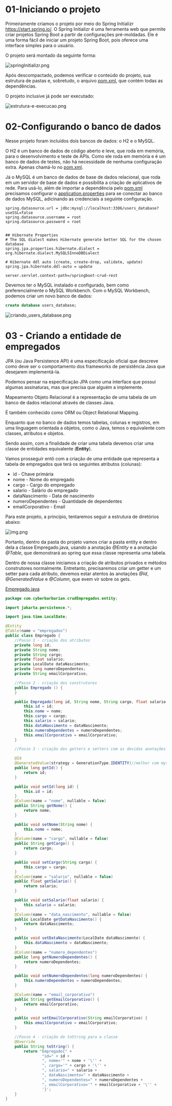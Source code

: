 # 01-Iniciando o projeto

Primeiramente criamos o projeto por meio do Spring Initializr https://start.spring.io/.
O Spring Initializr é uma ferramenta web que permite criar projetos Spring Boot a partir de configurações pré-moldadas. Ele é uma forma fácil de iniciar um projeto Spring Boot, pois oferece uma interface simples para o usuário.

O projeto será montado da seguinte forma:

![springInitializr.png](springInitializr.png)


Após descompactado, podemos verificar o conteúdo do projeto, sua estrutura de pastas e, sobretudo, o arquivo [pom.xml](..%2Fpom.xml), que contém todas as dependências.

O projeto inclusive já pode ser executado:

![estrutura-e-execucao.png](estrutura-e-execucao.png)

# 02-Configurando o banco de dados
Nesse projeto foram incluídos dois bancos de dados: o H2 e o MySQL.

O H2 é um banco de dados de código aberto e leve, que roda em memória, para o desenvolvimento e teste de APIs. Como ele roda em memória e é um banco de dados de testes, não há necessidade de nenhuma configuração extra. Apenas chamá-lo no [pom.xml](..%2Fpom.xml). 

Já o MySQL é um banco de dados de base de dados relacional, que roda em um servidor de base de dados e possibilita a criação de aplicativos de rede. Para usá-lo, além de importar a dependência pelo [pom.xml](..%2Fpom.xml) precisamos configurar o [application.properties](..%2Fsrc%2Fmain%2Fresources%2Fapplication.properties) para se conectar ao banco de dados MySQL, adicinando as credenciais a seguinte configuração.

```text
spring.datasource.url = jdbc:mysql://localhost:3306/users_database?useSSL=false
spring.datasource.username = root
spring.datasource.password = root


## Hibernate Properties
# The SQL dialect makes Hibernate generate better SQL for the chosen database
spring.jpa.properties.hibernate.dialect = org.hibernate.dialect.MySQL5InnoDBDialect

# Hibernate ddl auto (create, create-drop, validate, update)
spring.jpa.hibernate.ddl-auto = update

server.servlet.context-path=/springboot-crud-rest
```
Devemos ter o MySQL instalado e configurado, bem como preferencialmente o MySQL Workbench. Com o MySQL Workbench, podemos criar um novo banco de dados:

```sql
create database users_database;
```

![criando_users_database.png](criando_users_database.png)

# 03 - Criando a entidade de empregados
JPA (ou Java Persistence API) é uma especificação oficial que descreve como deve ser o comportamento dos frameworks de persistência Java que desejarem implementá-la.

Podemos pensar na especificação JPA como uma interface que possui algumas assinaturas, mas que precisa que alguém a implemente.

Mapeamento Objeto Relacional é a representação de uma tabela de um banco de dados relacional através de classes Java.

É também conhecido como ORM ou Object Relational Mapping.

Enquanto que no banco de dados temos tabelas, colunas e registros, em uma linguagem orientada a objetos, como o Java, temos o equivalente com classes, atributos e objetos.

Sendo assim, com a finalidade de criar uma tabela  devemos criar uma classe de entidades equivalente (**Entity**).

Vamos prosseguir entõ com a criação de uma entidade que representa a tabela de empregados que terá os seguintes atributos (colunas):
- id - Chave primária
- nome - Nome do empregado
- cargo - Cargo do empregado
- salario - Salário do empregado
- dataNascimento - Data de nascimento
- numeroDependentes - Quantidade de dependentes
- emailCorporativo - Email

Para este projeto, a princípio, tentaremos seguir a estrutura de diretórios abaixo:

![img.png](estrutura-de-diretorios.png)

Portanto, dentro da pasta do projeto vamos criar a pasta entity e dentro dela a classe Empregado.java, usando a anotação *@Entity* e a anotação *@Table*, que demonstrará ao spring que essa classe representa uma tabela. 

Dentro de nossa classe iniciamos a criação de atributos privados e métodos construtores normalmente. Entretanto, precisaremos criar um getter e um setter para cada atributo, devemos estar atentos às anotações *@Id*, *@GeneratedValue* e *@Column*, que evem vir sobre os gets.

[Empregado.java](..%2Fsrc%2Fmain%2Fjava%2Fcom%2Fcyberbarbarian%2FcrudEmpregados%2Fentity%2FEmpregado.java)

```java
package com.cyberbarbarian.crudEmpregados.entity;

import jakarta.persistence.*;

import java.time.LocalDate;

@Entity
@Table(name = "empregados")
public class Empregado {
    //Passo 1 - criação dos atributos
    private long id;
    private String nome;
    private String cargo;
    private float salario;
    private LocalDate dataNascimento;
    private long numeroDependentes;
    private String emailCorporativo;

    //Passo 2 - criação dos construtores
    public Empregado () {
    }

    public Empregado(long id, String nome, String cargo, float salario, LocalDate dataNascimento, long numeroDependentes, String emailCorporativo) {
        this.id = id;
        this.nome = nome;
        this.cargo = cargo;
        this.salario = salario;
        this.dataNascimento = dataNascimento;
        this.numeroDependentes = numeroDependentes;
        this.emailCorporativo = emailCorporativo;
    }

    //Passo 3 - criação dos getters e setters com as devidas anotações

    @Id
    @GeneratedValue(strategy = GenerationType.IDENTITY)//melhor com mysal
    public long getId() {
        return id;
    }

    public void setId(long id) {
        this.id = id;
    }
    @Column(name = "nome", nullable = false)
    public String getNome() {
        return nome;
    }

    public void setNome(String nome) {
        this.nome = nome;
    }
    @Column(name = "cargo", nullable = false)
    public String getCargo() {
        return cargo;
    }

    public void setCargo(String cargo) {
        this.cargo = cargo;
    }
    @Column(name = "salario", nullable = false)
    public float getSalario() {
        return salario;
    }

    public void setSalario(float salario) {
        this.salario = salario;
    }
    @Column(name = "data_nascimento", nullable = false)
    public LocalDate getDataNascimento() {
        return dataNascimento;
    }

    public void setDataNascimento(LocalDate dataNascimento) {
        this.dataNascimento = dataNascimento;
    }
    @Column(name = "numero_dependentes")
    public long getNumeroDependentes() {
        return numeroDependentes;
    }

    public void setNumeroDependentes(long numeroDependentes) {
        this.numeroDependentes = numeroDependentes;
    }

    @Column(name = "email_corporativo")
    public String getEmailCorporativo() {
        return emailCorporativo;
    }

    public void setEmailCorporativo(String emailCorporativo) {
        this.emailCorporativo = emailCorporativo;
    }

    //Passo 4 - criação do toString para a classe
    @Override
    public String toString() {
        return "Empregado{" +
                "id=" + id +
                ", nome='" + nome + '\'' +
                ", cargo='" + cargo + '\'' +
                ", salario=" + salario +
                ", dataNascimento=" + dataNascimento +
                ", numeroDependentes=" + numeroDependentes +
                ", emailCorporativo='" + emailCorporativo + '\'' +
                '}';
    }
}

```

